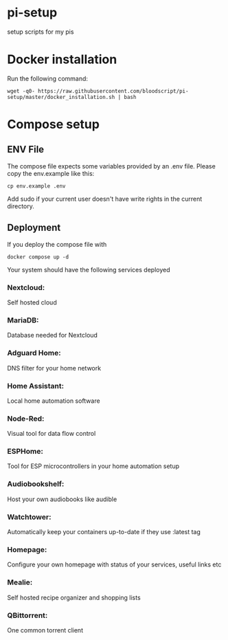 # pi-setup
setup scripts for my pis


# Docker installation

Run the following command:

```
wget -q0- https://raw.githubusercontent.com/bloodscript/pi-setup/master/docker_installation.sh | bash
```

# Compose setup

## ENV File

The compose file expects some variables provided by an .env file.
Please copy the env.example like this:

```
cp env.example .env
```

Add sudo if your current user doesn't have write rights in the current directory.

## Deployment

If you deploy the compose file with

```
docker compose up -d
```

Your system should have the following services deployed

### Nextcloud:
Self hosted cloud

### MariaDB:
Database needed for Nextcloud

### Adguard Home:
DNS filter for your home network

### Home Assistant:
Local home automation software

### Node-Red:
Visual tool for data flow control

### ESPHome:
Tool for ESP microcontrollers in your home automation setup

### Audiobookshelf:
Host your own audiobooks like audible

### Watchtower:
Automatically keep your containers up-to-date if they use :latest tag

### Homepage:
Configure your own homepage with status of your services, useful links etc

### Mealie:
Self hosted recipe organizer and shopping lists

### QBittorrent:
One common torrent client
